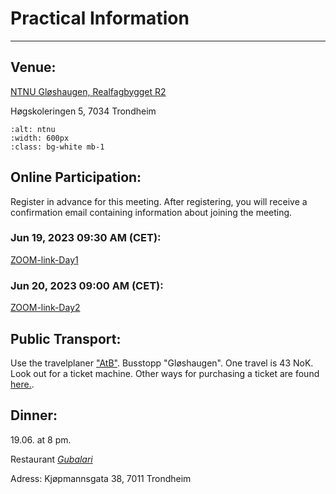 # Practical Information


---



## Venue:

[NTNU Gløshaugen, Realfagbygget R2](https://link.mazemap.com/WareMV54)

Høgskoleringen 5, 7034 Trondheim

```{image} Realfag.png
:alt: ntnu
:width: 600px
:class: bg-white mb-1
```

## Online Participation:

Register in advance for this meeting. After registering, you will receive a confirmation email containing information about joining the meeting.

### Jun 19, 2023 09:30 AM (CET):


[ZOOM-link-Day1](https://NTNU.zoom.us/meeting/register/tJMqf-mvpz0rGtR5g-lJ0tEYj7IRlk8WDfCC)

### Jun 20, 2023 09:00 AM (CET):

[ZOOM-link-Day2](https://NTNU.zoom.us/meeting/register/tJIkdemgrT4rGtN0bv4-gGerKE3ZXhI-1vvH)
 
 


## Public Transport:

Use the travelplaner ["AtB"](https://www.atb.no/en/). Busstopp "Gløshaugen". One travel is 43 NoK. Look out for a ticket machine. Other ways for purchasing a ticket are found [here.](https://www.atb.no/en/ticket/#collapse-article_9c0f62bf_6).

## Dinner:
19.06. at 8 pm.
 
Restaurant [*Gubalari*](https://www.gubalari.no)

Adress: Kjøpmannsgata 38, 7011 Trondheim
